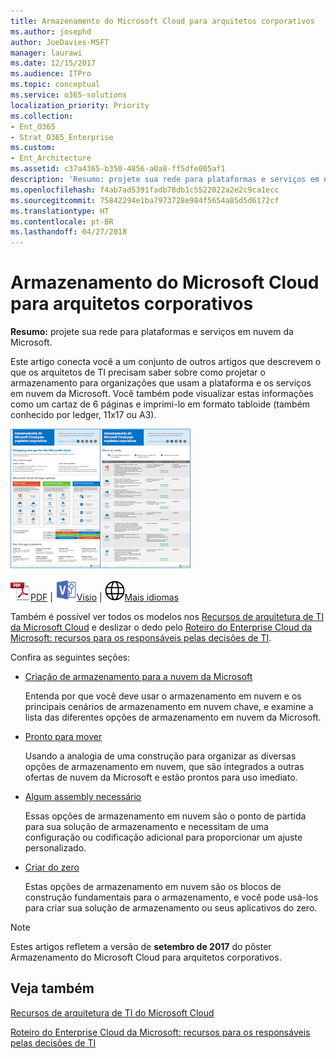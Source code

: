 ```yaml
---
title: Armazenamento do Microsoft Cloud para arquitetos corporativos
ms.author: josephd
author: JoeDavies-MSFT
manager: laurawi
ms.date: 12/15/2017
ms.audience: ITPro
ms.topic: conceptual
ms.service: o365-solutions
localization_priority: Priority
ms.collection:
- Ent_O365
- Strat_O365_Enterprise
ms.custom:
- Ent_Architecture
ms.assetid: c37a4365-b350-4856-a0a8-ff5dfe005af1
description: 'Resumo: projete sua rede para plataformas e serviços em nuvem da Microsoft.'
ms.openlocfilehash: f4ab7ad5391fadb78db1c5522022a2e2c9ca1ecc
ms.sourcegitcommit: 75842294e1ba7973728e984f5654a85d5d6172cf
ms.translationtype: HT
ms.contentlocale: pt-BR
ms.lasthandoff: 04/27/2018
---
```

# <a name="microsoft-cloud-storage-for-enterprise-architects"></a>Armazenamento do Microsoft Cloud para arquitetos corporativos

 **Resumo:** projete sua rede para plataformas e serviços em nuvem da Microsoft.
  
Este artigo conecta você a um conjunto de outros artigos que descrevem o que os arquitetos de TI precisam saber sobre como projetar o armazenamento para organizações que usam a plataforma e os serviços em nuvem da Microsoft. Você também pode visualizar estas informações como um cartaz de 6 páginas e imprimi-lo em formato tabloide (também conhecido por ledger, 11x17 ou A3).
  
[![Imagem em miniatura do modelo de armazenamento em nuvem da Microsoft](images/0d4e2eb9-1109-4b3b-bf9e-2f3eff2e2cc4.png)  
](https://www.microsoft.com/download/details.aspx?id=49552)
  
![Arquivo PDF](images/ITPro_Other_PDFicon.png)[PDF](https://go.microsoft.com/fwlink/p/?linkid=842079) | ![Arquivo do Visio](images/ITPro_Other_VisioIcon.jpg)[Visio](https://go.microsoft.com/fwlink/p/?linkid=842080) | ![Ver uma página com as versões em outros idiomas](images/e16c992d-b0f8-48ae-bf44-db7a9fcaab9e.png)[Mais idiomas](https://www.microsoft.com/download/details.aspx?id=49552)
  
Também é possível ver todos os modelos nos [Recursos de arquitetura de TI da Microsoft Cloud](microsoft-cloud-it-architecture-resources.md) e deslizar o dedo pelo [Roteiro do Enterprise Cloud da Microsoft: recursos para os responsáveis pelas decisões de TI](https://aka.ms/cloudarchitecture).
  
Confira as seguintes seções:
  
- [Criação de armazenamento para a nuvem da Microsoft](designing-storage-for-the-microsoft-cloud.md)
    
    Entenda por que você deve usar o armazenamento em nuvem e os principais cenários de armazenamento em nuvem chave, e examine a lista das diferentes opções de armazenamento em nuvem da Microsoft.
    
- [Pronto para mover](move-in-ready.md)
    
    Usando a analogia de uma construção para organizar as diversas opções de armazenamento em nuvem, que são integrados a outras ofertas de nuvem da Microsoft e estão prontos para uso imediato.
    
- [Algum assembly necessário](some-assembly-required.md)
    
    Essas opções de armazenamento em nuvem são o ponto de partida para sua solução de armazenamento e necessitam de uma configuração ou codificação adicional para proporcionar um ajuste personalizado.
    
- [Criar do zero](build-from-the-ground-up.md)
    
    Estas opções de armazenamento em nuvem são os blocos de construção fundamentais para o armazenamento, e você pode usá-los para criar sua solução de armazenamento ou seus aplicativos do zero.
    
> [!NOTE]
> Estes artigos refletem a versão de **setembro de 2017** do pôster Armazenamento do Microsoft Cloud para arquitetos corporativos.
  
## <a name="see-also"></a>Veja também

[Recursos de arquitetura de TI do Microsoft Cloud](microsoft-cloud-it-architecture-resources.md)

[Roteiro do Enterprise Cloud da Microsoft: recursos para os responsáveis pelas decisões de TI](https://sway.com/FJ2xsyWtkJc2taRD)



